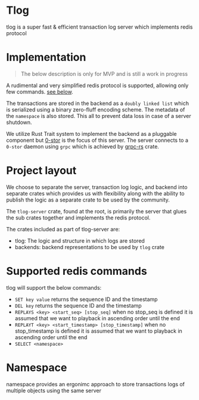 # Tlog

tlog is a super fast & efficient transaction log server which implements redis protocol

# Implementation

> The below description is only for MVP and is still a work in progress

A rudimental and very simplified redis protocol is supported, allowing only few commands. [see below](#supported-redis-commands).

The transactions are stored in the backend as a `doubly linked list` which is serialized using a binary zero-fluff encoding scheme. The metadata of the `namespace` is also stored. This all to prevent data loss in case of a server shutdown.

We utilize Rust Trait system to implement the backend as a pluggable component but [0-stor](https://github.com/zero-os/0-stor) is the focus of this server. The server connects to a `0-stor` daemon using `grpc` which is achieved by [grpc-rs](https://github.com/pingcap/grpc-rs) crate.

# Project layout
We choose to separate the server, transaction log logic, and backend into separate crates which provides us with flexibility along with the ability to publish the logic as a separate crate to be used by the community.

The `tlog-server` crate, found at the root, is primarily the server that glues the sub crates together and implements the redis protocol.

The crates included as part of tlog-server are:
* tlog: The logic and structure in which logs are stored
* backends: backend representations to be used by `tlog` crate

# Supported redis commands

tlog will support the below commands:

* `SET key value` returns the sequence ID and the timestamp
* `DEL key` returns the sequence ID and the timestamp
* `REPLAYS <key> <start_seq> [stop_seq]` when no stop_seq is defined it is assumed that we want to playback in ascending order until the end
* `REPLAYT <key> <start_timestamp> [stop_timestamp]` when no stop_timestamp is defined it is assumed that we want to playback in ascending order until the end
* `SELECT <namespace>`

# Namespace

namespace provides an ergonimc approach to store transactions logs of multiple objects using the same server
